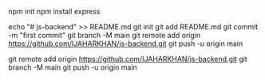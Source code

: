 npm init
npm install express



echo "# js-backend" >> README.md
git init
git add README.md
git commit -m "first commit"
git branch -M main
git remote add origin https://github.com/IJAHARKHAN/js-backend.git
git push -u origin main


git remote add origin https://github.com/IJAHARKHAN/js-backend.git
git branch -M main
git push -u origin main